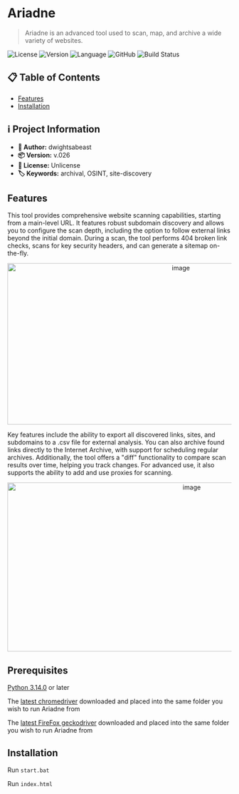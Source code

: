 # Ariadne

> Ariadne is an advanced tool used to scan, map, and archive a wide variety of websites.

![License](https://img.shields.io/badge/license-Unlicense-green) ![Version](https://img.shields.io/badge/version-v.026-blue) ![Language](https://img.shields.io/badge/language-PYTHON-yellow) ![GitHub](https://img.shields.io/badge/GitHub-dwightsabeast/Ariadne-black?logo=github) ![Build Status](https://img.shields.io/github/actions/workflow/status/dwightsabeast/Ariadne/ci.yml?branch=main)

## 📋 Table of Contents

- [Features](#features)
- [Installation](#installation)

## ℹ️ Project Information

- **👤 Author:** dwightsabeast
- **📦 Version:** v.026
- **📄 License:** Unlicense
- **🏷️ Keywords:** archival, OSINT, site-discovery

## Features


This tool provides comprehensive website scanning capabilities, starting from a main-level URL. It features robust subdomain discovery and allows you to configure the scan depth, including the option to follow external links beyond the initial domain. During a scan, the tool performs 404 broken link checks, scans for key security headers, and can generate a sitemap on-the-fly.

<div align="center"><img width="764" height="362" alt="image" src="https://github.com/user-attachments/assets/d4b86a24-3639-4d8c-bdc0-2a8f2a256709" /></div>

Key features include the ability to export all discovered links, sites, and subdomains to a .csv file for external analysis. You can also archive found links directly to the Internet Archive, with support for scheduling regular archives. Additionally, the tool offers a "diff" functionality to compare scan results over time, helping you track changes. For advanced use, it also supports the ability to add and use proxies for scanning.

<div align="center"><img width="813" height="379" alt="image" src="https://github.com/user-attachments/assets/f99932ef-632a-4158-b65f-161a35d470ca" /></div>



## Prerequisites

[Python 3.14.0](https://www.python.org/downloads/ "Python 3.14.0") or later

The [latest chromedriver](https://googlechromelabs.github.io/chrome-for-testing/ "latest chromedriver") downloaded and placed into the same folder you wish to run Ariadne from

The [latest FireFox geckodriver](https://github.com/mozilla/geckodriver/releases "latest FireFox geckodriver") downloaded and placed into the same folder you wish to run Ariadne from

## Installation

Run ```start.bat```

Run ```index.html```

